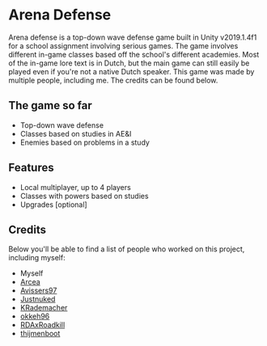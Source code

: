 # Arena Defense
Arena defense is a top-down wave defense game built in Unity v2019.1.4f1 for a school assignment involving serious games. The game involves different in-game classes based off the school's different academies. Most of the in-game lore text is in Dutch, but the main game can still easily be played even if you're not a native Dutch speaker. This game was made by multiple people, including me. The credits can be found below.

## The game so far
 - Top-down wave defense
 - Classes based on studies in AE&I
 - Enemies based on problems in a study
 
## Features
 - Local multiplayer, up to 4 players
 - Classes with powers based on studies
 - Upgrades [optional]

## Credits
Below you'll be able to find a list of people who worked on this project, including myself:

- Myself
- [Arcea](https://github.com/Arcea)
- [Avissers97](https://github.com/Avissers97)
- [Justnuked](https://github.com/Justnuked)
- [KRademacher](https://github.com/KRademacher)
- [okkeh96](https://github.com/okkeh96)
- [RDAxRoadkill](https://github.com/RDAxRoadkill)
- [thijmenboot](https://github.com/thijmenboot)
